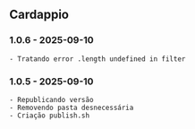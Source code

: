 ## Cardappio

### 1.0.6 - 2025-09-10
    - Tratando error .length undefined in filter

### 1.0.5 - 2025-09-10
    - Republicando versão 
    - Removendo pasta desnecessária
    - Criação publish.sh